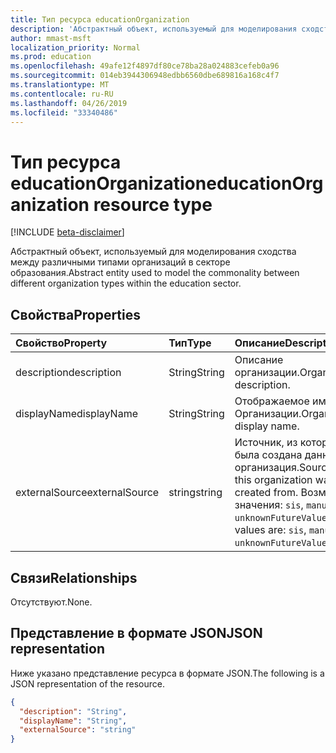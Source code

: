 ```yaml
---
title: Тип ресурса educationOrganization
description: 'Абстрактный объект, используемый для моделирования сходства между различными типами организаций в секторе образования.  '
author: mmast-msft
localization_priority: Normal
ms.prod: education
ms.openlocfilehash: 49afe12f4897df80ce78ba28a024883cefeb0a96
ms.sourcegitcommit: 014eb3944306948edbb6560dbe689816a168c4f7
ms.translationtype: MT
ms.contentlocale: ru-RU
ms.lasthandoff: 04/26/2019
ms.locfileid: "33340486"
---
```

# <a name="educationorganization-resource-type"></a><span data-ttu-id="e5de2-103">Тип ресурса educationOrganization</span><span class="sxs-lookup"><span data-stu-id="e5de2-103">educationOrganization resource type</span></span>

[!INCLUDE [beta-disclaimer](../../includes/beta-disclaimer.md)]

<span data-ttu-id="e5de2-104">Абстрактный объект, используемый для моделирования сходства между различными типами организаций в секторе образования.</span><span class="sxs-lookup"><span data-stu-id="e5de2-104">Abstract entity used to model the commonality between different organization types within the education sector.</span></span>  

## <a name="properties"></a><span data-ttu-id="e5de2-105">Свойства</span><span class="sxs-lookup"><span data-stu-id="e5de2-105">Properties</span></span>
| <span data-ttu-id="e5de2-106">Свойство</span><span class="sxs-lookup"><span data-stu-id="e5de2-106">Property</span></span>     | <span data-ttu-id="e5de2-107">Тип</span><span class="sxs-lookup"><span data-stu-id="e5de2-107">Type</span></span>   |<span data-ttu-id="e5de2-108">Описание</span><span class="sxs-lookup"><span data-stu-id="e5de2-108">Description</span></span>|
|:---------------|:--------|:----------|
|<span data-ttu-id="e5de2-109">description</span><span class="sxs-lookup"><span data-stu-id="e5de2-109">description</span></span>|<span data-ttu-id="e5de2-110">String</span><span class="sxs-lookup"><span data-stu-id="e5de2-110">String</span></span>| <span data-ttu-id="e5de2-111">Описание организации.</span><span class="sxs-lookup"><span data-stu-id="e5de2-111">Organization description.</span></span>|
|<span data-ttu-id="e5de2-112">displayName</span><span class="sxs-lookup"><span data-stu-id="e5de2-112">displayName</span></span>|<span data-ttu-id="e5de2-113">String</span><span class="sxs-lookup"><span data-stu-id="e5de2-113">String</span></span>| <span data-ttu-id="e5de2-114">Отображаемое имя Организации.</span><span class="sxs-lookup"><span data-stu-id="e5de2-114">Organization display name.</span></span>|
|<span data-ttu-id="e5de2-115">externalSource</span><span class="sxs-lookup"><span data-stu-id="e5de2-115">externalSource</span></span>|<span data-ttu-id="e5de2-116">string</span><span class="sxs-lookup"><span data-stu-id="e5de2-116">string</span></span>| <span data-ttu-id="e5de2-117">Источник, из которого была создана данная организация.</span><span class="sxs-lookup"><span data-stu-id="e5de2-117">Source where this organization was created from.</span></span> <span data-ttu-id="e5de2-118">Возможные значения: `sis`, `manual`, `unknownFutureValue`.</span><span class="sxs-lookup"><span data-stu-id="e5de2-118">Possible values are: `sis`, `manual`, `unknownFutureValue`.</span></span>|

## <a name="relationships"></a><span data-ttu-id="e5de2-119">Связи</span><span class="sxs-lookup"><span data-stu-id="e5de2-119">Relationships</span></span>
<span data-ttu-id="e5de2-120">Отсутствуют.</span><span class="sxs-lookup"><span data-stu-id="e5de2-120">None.</span></span>


## <a name="json-representation"></a><span data-ttu-id="e5de2-121">Представление в формате JSON</span><span class="sxs-lookup"><span data-stu-id="e5de2-121">JSON representation</span></span>

<span data-ttu-id="e5de2-122">Ниже указано представление ресурса в формате JSON.</span><span class="sxs-lookup"><span data-stu-id="e5de2-122">The following is a JSON representation of the resource.</span></span>

<!-- {
  "blockType": "resource",
  "optionalProperties": [

  ],
  "@odata.type": "microsoft.graph.educationOrganization"
}-->

```json
{
  "description": "String",
  "displayName": "String",
  "externalSource": "string"
}

```

<!-- uuid: 8fcb5dbc-d5aa-4681-8e31-b001d5168d79
2015-10-25 14:57:30 UTC -->
<!--
{
  "type": "#page.annotation",
  "description": "educationOrganization resource",
  "keywords": "",
  "section": "documentation",
  "tocPath": "",
  "suppressions": []
}
-->
